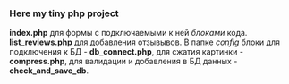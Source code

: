 ### Here my tiny php project
**index.php** для формы с подключаемыми к ней *блоками* кода.
**list_reviews.php** для добавления отзывывов.
В папке *config* блоки для подключения к БД - **db_connect.php**,
                       для сжатия картинки - **compress.php**,
                       для валидации и добавления в БД данных - **check_and_save_db**.
